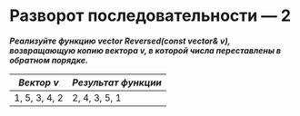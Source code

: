 Разворот последовательности — 2<a name="TOP"></a>
===================

***Реализуйте функцию vector<int> Reversed(const vector<int>& v), возвращающую копию вектора v, в которой числа переставлены в обратном порядке.***

***Вектор v***   | ***Результат функции***
------------- | -------------
1, 5, 3, 4, 2 | 2, 4, 3, 5, 1
